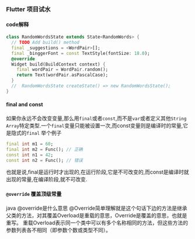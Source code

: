 ### Flutter 项目试水



#### code解释
```dart
class RandomWordsState extends State<RandomWords> {
  // TODO Add build() method
  final _suggestions = <WordPair>[];
  final _binggerFont = const TextStyle(fontSize: 18.0);
  @override
  Widget build(BuildContext context) {
    final wordPair = WordPair.random();
    return Text(wordPair.asPascalCase);
  }
  //  RandomWordsState createState() => new RandomWordsState();
}
```

#### final and const
如果你永远不会改变变量,那么用`final`或者`const`,而不是`var`或者定义其他`String Array`特定类型.一个`final`变量只能被设置一次,而const变量则是编译时的常量,它是隐式的`final`
举个例子
```dart
final int m1 = 60;
final int m2 = Func(); // 正确
const int n1 = 42;
const int n2 = Func(); // 错误
```
也就是说,final是运行时才出现的,在运行阶段,它是不可改变的,而const是编译时就出现的常量,在编译阶段,就不可改变.



#### `@override` 覆盖顶级常量
java @override是什么意思 @Override简单理解就是这个句话下边的方法是继承父类的方法，对其覆盖Overload是重载的意思，Override是覆盖的意思，也就是重写。 重载Overload表示同一个类中可以有多个名称相同的方法，但这些方法的参数列表各不相同（即参数个数或类型不同）。
